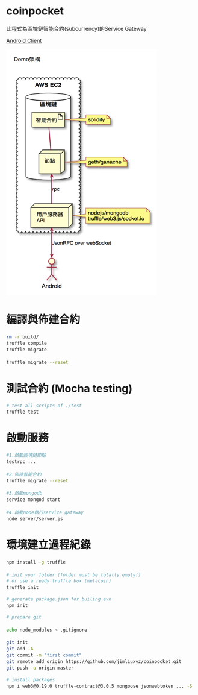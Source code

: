 # coinpocket
此程式為區塊鏈智能合約(subcurrency)的Service Gateway

[Android Client](https://github.com/jimliuxyz/coinpocket-android)

<img src="./demo.png" width="400">

# 編譯與佈建合約
```sh
rm -r build/
truffle compile
truffle migrate

truffle migrate --reset
```

# 測試合約 (Mocha testing)
```sh
# test all scripts of ./test
truffle test
```

# 啟動服務
```sh
#1.啟動區塊鏈節點
testrpc ...

#2.佈建智能合約
truffle migrate --reset

#3.啟動mongodb
service mongod start

#4.啟動node執行service gateway
node server/server.js
```

# 環境建立過程紀錄
```sh
npm install -g truffle

# init your folder (folder must be totally empty!)
# or use a ready truffle box (metacoin)
truffle init

```

```sh
# generate package.json for builing evn
npm init
```

```sh
# prepare git

echo node_modules > .gitignore

git init
git add -A
git commit -m "first commit"
git remote add origin https://github.com/jimliuxyz/coinpocket.git
git push -u origin master
```

```sh
# install packages
npm i web3@0.19.0 truffle-contract@3.0.5 mongoose jsonwebtoken ... -S
```

